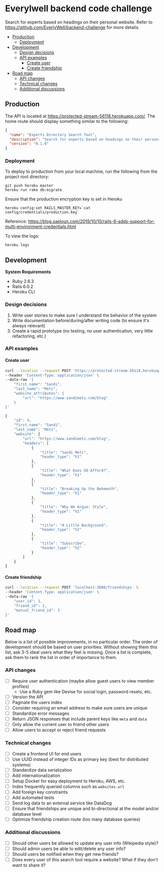 # Everylwell backend code challenge

Search for experts based on headings on their personal website. 
Refer to https://github.com/EverlyWell/backend-challenge for more details.

- [Production](#production)
  - [Deployment](#deployment)
- [Development](#development)
  - [Design decisions](#design-decisions)
  - [API examples](#api-examples)
    - [Create user](#create-user)
    - [Create friendship](#create-friendship)
- [Road map](#road-map)
  - [API changes](#api-changes)
  - [Technical changes](#technical-changes)
  - [Additional discussions](#additional-discussions)

## Production

The API is located at https://protected-stream-56118.herokuapp.com/. The home route should display something similar to the following:

```json
{
  "name": "Experts Directory Search Tool",
  "description": "Search for experts based on headings on their personal website",
  "version": "0.1.0"
}
```

### Deployment

To deploy to production from your local machine, run the following from the project root directory:

    git push heroku master
    heroku run rake db:migrate

Ensure that the production encryption key is set in Heroku

    heroku config:set RAILS_MASTER_KEY=`cat config/credentials/production.key`

Reference: https://blog.saeloun.com/2019/10/10/rails-6-adds-support-for-multi-environment-credentials.html

To view the logs:

    heroku logs

## Development

**System Requirements**

- Ruby 2.6.3
- Rails 6.0.2
- Heroku CLI

### Design decisions

1. Write user stories to make sure I understand the behavior of the system
1. Write documentation before/during/after writing code (to ensure it's always relevant)
1. Create a rapid prototype (no testing, no user authentication, very little refactoring, etc.)

### API examples

#### Create user

```sh
curl --location --request POST 'https://protected-stream-56118.herokuapp.com/users' \
--header 'Content-Type: application/json' \
--data-raw '{
    "first_name": "Sandi",
    "last_name": "Metz",
    "website_attributes": {
        "url": "https://www.sandimetz.com/blog"
    }
}'
```
```javascript
{
    "id": 9,
    "first_name": "Sandi",
    "last_name": "Metz",
    "website": {
        "url": "https://www.sandimetz.com/blog",
        "headers": [
            {
                "title": "Sandi Metz",
                "header_type": "h1"
            },
            {
                "title": "What Does OO Afford?",
                "header_type": "h1"
            },
            {
                "title": "Breaking Up the Behemoth",
                "header_type": "h1"
            },
            {
                "title": "Why We Argue: Style",
                "header_type": "h1"
            },
            {
                "title": "A Little Background",
                "header_type": "h2"
            },
            {
                "title": "Subscribe",
                "header_type": "h2"
            }
        ]
    }
}
```

#### Create friendship

```sh
curl --location --request POST 'localhost:3000/friendships' \
--header 'Content-Type: application/json' \
--data-raw '{
    "user_id": 1,
    "friend_id": 2,
    "mutual_friend_id": 3
}'
```

## Road map

Below is a list of possible improvements, in no particular order. The order of development should be based on user priorities.
Without showing them this list, ask 3-5 ideal users what they feel is missing. 
Once a list is complete, ask them to rank the list in order of importance to them. 

### API changes

- [ ] Require user authentication (maybe allow guest users to view member profiles)
    - Use a Ruby gem like Devise for social login, password resets, etc.
- [ ] Version the API
- [ ] Paginate the users index
- [ ] Consider requiring an email address to make sure users are unique
- [ ] Standardize error messages
- [ ] Return JSON responses that include parent keys like `meta` and `data`
- [ ] Only allow the current user to friend other users
- [ ] Allow users to accept or reject friend requests

### Technical changes

- [ ] Create a frontend UI for end users
- [ ] Use UUID instead of integer IDs as primary key (best for distributed systems)
- [ ] Standardize data serialization
- [ ] Add internationalization
- [ ] Setup Docker for easy deployment to Heroku, AWS, etc.
- [ ] Index frequently queried columns such as `websites.url`
- [ ] Add foreign key constraints
- [ ] Add automated tests
- [ ] Send log data to an external service like DataDog
- [ ] Ensure that friendships are unique and bi-directional at the model and/or database level
- [ ] Optimize friendship creation route (too many database queries)

### Additional discussions

- [ ] Should other users be allowed to update any user info (Wikipedia style)?
- [ ] Should admin users be able to edit/delete any user info?
- [ ] Should users be notified when they get new friends?
- [ ] Does every user of this search tool require a website? What if they don't want to share it?